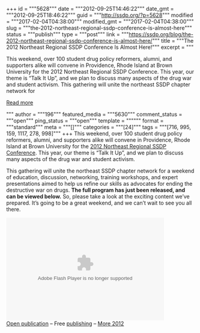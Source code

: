 +++
id = """5628"""
date = """2012-09-25T14:46:22"""
date_gmt = """2012-09-25T18:46:22"""
guid = """http://ssdp.org/?p=5628"""
modified = """2017-02-04T04:38:00"""
modified_gmt = """2017-02-04T04:38:00"""
slug = """the-2012-northeast-regional-ssdp-conference-is-almost-here"""
status = """publish"""
type = """post"""
link = """https://ssdp.org/blog/the-2012-northeast-regional-ssdp-conference-is-almost-here/"""
title = """The 2012 Northeast Regional SSDP Conference Is Almost Here!"""
excerpt = """<p>This weekend, over 100 student drug policy reformers, alumni, and supporters alike will convene in Providence, Rhode Island at Brown University for the 2012 Northeast Regional SSDP Conference. This year, our theme is &#8220;Talk It Up&#8221;, and we plan to discuss many aspects of the drug war and student activism. This gathering will unite the northeast SSDP chapter network for</p>
<div class="h10"></div>
<p><a class="more-link2 flat" href="https://ssdp.org/blog/the-2012-northeast-regional-ssdp-conference-is-almost-here/">Read more</a></p>
"""
author = """196"""
featured_media = """5630"""
comment_status = """open"""
ping_status = """open"""
template = """"""
format = """standard"""
meta = """[]"""
categories = """[24]"""
tags = """[716, 995, 159, 1117, 278, 998]"""
+++
This weekend, over 100 student drug policy reformers, alumni, and supporters alike will convene in Providence, Rhode Island at Brown University for the <a href="http://ssdp.org/events/2012-northeast-regional-ssdp-conference/">2012 Northeast Regional SSDP Conference</a>. This year, our theme is &#8220;Talk It Up&#8221;, and we plan to discuss many aspects of the drug war and student activism.



This gathering will unite the northeast SSDP chapter network for a weekend of education, discussion, networking, training workshops, and expert presentations aimed to help us refine our skills as advocates for ending the destructive war on drugs. <strong>The full program has just been released, and can be viewed below.</strong> So, please take a look at the exciting content we&#8217;ve prepared. It&#8217;s going to be a great weekend, and we can&#8217;t wait to see you all there.

<div><object style="width: 420px; height: 272px;" width="320" height="240" classid="clsid:d27cdb6e-ae6d-11cf-96b8-444553540000" codebase="http://download.macromedia.com/pub/shockwave/cabs/flash/swflash.cab#version=6,0,40,0"><param name="allowfullscreen" value="true" /><param name="menu" value="false" /><param name="wmode" value="transparent" /><param name="src" value="http://static.issuu.com/webembed/viewers/style1/v2/IssuuReader.swf" /><param name="flashvars" value="mode=mini&amp;backgroundColor=%23222222&amp;documentId=120925182033-5ef8269dccea4034b5eb1696e93fa8a6" /><embed style="width: 420px; height: 272px;" width="320" height="240" type="application/x-shockwave-flash" src="http://static.issuu.com/webembed/viewers/style1/v2/IssuuReader.swf" allowfullscreen="true" menu="false" wmode="transparent" flashvars="mode=mini&amp;backgroundColor=%23222222&amp;documentId=120925182033-5ef8269dccea4034b5eb1696e93fa8a6" /></object>

<div style="width: 420px; text-align: left;"><a href="http://issuu.com/dtackels/docs/nerc_2012_program-finaldraft?mode=window&amp;backgroundColor=%23222222" target="_blank">Open publication</a> &#8211; Free <a href="http://issuu.com" target="_blank">publishing</a> &#8211; <a href="http://issuu.com/search?q=2012" target="_blank">More 2012</a></div>

</div>
